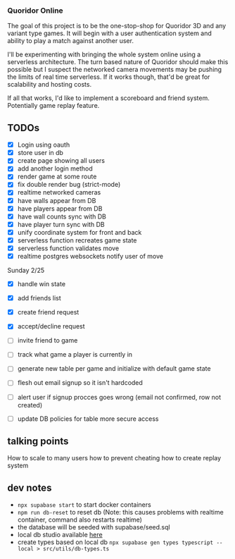 ### Quoridor Online

The goal of this project is to be the one-stop-shop for Quoridor 3D and any variant type games. It will begin with a user authentication system and ability to play a match against another user.

I'll be experimenting with bringing the whole system online using a serverless architecture. The turn based nature of Quoridor should make this possible but I suspect the networked camera movements may be pushing the limits of real time serverless. If it works though, that'd be great for scalability and hosting costs.

If all that works, I'd like to implement a scoreboard and friend system. Potentially game replay feature.

## TODOs

- [x] Login using oauth
- [x] store user in db
- [x] create page showing all users
- [x] add another login method
- [x] render game at some route
- [x] fix double render bug (strict-mode)
- [x] realtime networked cameras
- [x] have walls appear from DB
- [x] have players appear from DB
- [x] have wall counts sync with DB
- [x] have player turn sync with DB
- [x] unify coordinate system for front and back
- [x] serverless function recreates game state
- [x] serverless function validates move
- [x] realtime postgres websockets notify user of move

Sunday 2/25

- [x] handle win state
- [x] add friends list
- [x] create friend request
- [x] accept/decline request
- [ ] invite friend to game
- [ ] track what game a player is currently in
- [ ] generate new table per game and initialize with default game state

- [ ] flesh out email signup so it isn't hardcoded
- [ ] alert user if signup procces goes wrong (email not confirmed, row not created)
- [ ] update DB policies for table more secure access

## talking points

How to scale to many users
how to prevent cheating
how to create replay system

## dev notes

- `npx supabase start` to start docker containers
- `npm run db-reset` to reset db (Note: this causes problems with realtime container, command also restarts realtime)
- the database will be seeded with supabase/seed.sql
- local db studio available [here](http://localhost:54323/project/default)
- create types based on local db `npx supabase gen types typescript --local > src/utils/db-types.ts`
